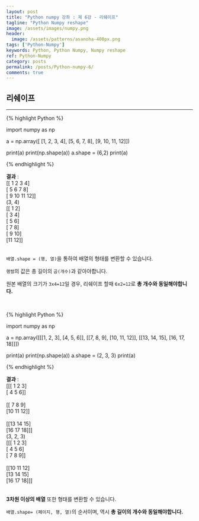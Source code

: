 ```yaml
---
layout: post
title: "Python numpy 강좌 : 제 6강 - 리쉐이프"
tagline: "Python Numpy reshape"
image: /assets/images/numpy.png
header:
  image: /assets/patterns/asanoha-400px.png
tags: ['Python-Numpy']
keywords: Python, Python Numpy, Numpy reshape
ref: Python-Numpy
category: posts
permalink: /posts/Python-numpy-6/
comments: true
---
```


## 리쉐이프 ##
----------

{% highlight Python %}

import numpy as np

a = np.array([
    [1, 2, 3, 4],
    [5, 6, 7, 8],
    [9, 10, 11, 12]])

print(a)
print(np.shape(a))
a.shape = (6,2)
print(a)

{% endhighlight %}

**결과**
:    
[[ 1  2  3  4]<br>
 [ 5  6  7  8]<br>
 [ 9 10 11 12]]<br>
(3, 4)<br>
[[ 1  2]<br>
 [ 3  4]<br>
 [ 5  6]<br>
 [ 7  8]<br>
 [ 9 10]<br>
 [11 12]]<br>
<br>

`배열.shape = (행, 열)`을 통하여 배열의 형태를 변환할 수 있습니다.

`행렬`의 값은 총 길이의 `곱(개수)`과 같아야합니다.

원본 배열의 크기가 `3x4=12`일 경우, 리쉐이프 할때 `6x2=12`로 **총 개수와 동일해야합니다.**

<br>

{% highlight Python %}

import numpy as np

a = np.array([[[1, 2, 3], [4, 5, 6]],
              [[7, 8, 9], [10, 11, 12]],
              [[13, 14, 15], [16, 17, 18]]])

print(a)
print(np.shape(a))
a.shape = (2, 3, 3)
print(a)

{% endhighlight %}

**결과**
:    
[[[ 1  2  3]<br>
  [ 4  5  6]]<br>
<br>
 [[ 7  8  9]<br>
  [10 11 12]]<br>
<br>
 [[13 14 15]<br>
  [16 17 18]]]<br>
(3, 2, 3)<br>
[[[ 1  2  3]<br>
  [ 4  5  6]<br>
  [ 7  8  9]]<br>
<br> 
 [[10 11 12]<br>
  [13 14 15]<br>
  [16 17 18]]]<br>
<br>

**3차원 이상의 배열** 또한 형태를 변환할 수 있습니다.

`배열.shape= (페이지, 행, 열)`의 순서이며, 역시 **총 길이의 개수와 동일해야합니다.**